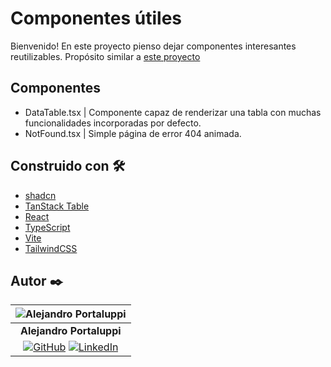 # Componentes útiles

Bienvenido! En este proyecto pienso dejar componentes interesantes reutilizables. Propósito similar a [este proyecto](https://github.com/Ale6100/codigos-utiles-ap.git)

## Componentes

* DataTable.tsx | Componente capaz de renderizar una tabla con muchas funcionalidades incorporadas por defecto.
* NotFound.tsx | Simple página de error 404 animada.

## Construido con 🛠️

* [shadcn](https://ui.shadcn.com/)
* [TanStack Table](https://tanstack.com/table/latest/docs/introduction)
* [React](https://es.react.dev/)
* [TypeScript](https://www.typescriptlang.org/)
* [Vite](https://vite.dev/)
* [TailwindCSS](https://tailwindcss.com/)

## Autor ✒️

| ![Alejandro Portaluppi](https://avatars.githubusercontent.com/u/107259761?size=50)
|:-:
| **Alejandro Portaluppi**
|[![GitHub](https://img.shields.io/badge/github-%23121011.svg?&style=for-the-badge&logo=github&logoColor=white)](https://github.com/Ale6100) [![LinkedIn](https://img.shields.io/badge/linkedin%20-%230077B5.svg?&style=for-the-badge&logo=linkedin&logoColor=white)](https://www.linkedin.com/in/alejandro-portaluppi)
